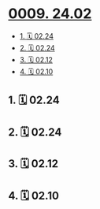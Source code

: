 # [0009. 24.02](https://github.com/Tdahuyou/TNotes.footprints/tree/main/notes/0009.%2024.02)

<!-- region:toc -->

- [1. 🗓 02.24](#1--0224)
- [2. 🗓 02.24](#2--0224)
- [3. 🗓 02.12](#3--0212)
- [4. 🗓 02.10](#4--0210)

<!-- endregion:toc -->

## 1. 🗓 02.24

<Footprints :times="[2024, 2, 24, 16, 29]">
  <template #text-area>
    <p>绝育 end ～</p>
  </template>
  <template #image-list="{ openModal }">
    <img src="https://cdn.jsdelivr.net/gh/Tdahuyou/imgs@main/2025-01-12-18-08-57.png" @click="openModal(0)"/>
  </template>
  <template #other-info>元宵节</template>
</Footprints>

## 2. 🗓 02.24

<Footprints :times="[2024, 2, 24, 12, 12]">
  <template #text-area>
    <p>开始绝育</p>
  </template>
  <template #image-list="{ openModal }">
    <img src="https://cdn.jsdelivr.net/gh/Tdahuyou/imgs@main/2025-01-12-19-18-09.png" @click="openModal(0)"/>
  </template>
  <template #other-info>元宵节</template>
</Footprints>

## 3. 🗓 02.12

<Footprints :times="[2024, 2, 12, 0, 17]">
  <template #text-area>
    <p>医生建议年后做绝育</p>
    <p>担心的事还是发生了</p>
    <p>过年回家期间发情了</p>
    <p>爬着走</p>
    <p>撅屁股</p>
    <p>满地打滚</p>
    <p>到处乱蹭</p>
    <p>半夜唱 k</p>
    <p>…</p>
    <p>所有症状全都对上了（好在目前还没有乱尿）</p>
    <p>搜如何缓解猫咪发情时的痛苦，正在学习按摩手法中…</p>
  </template>
  <template #image-list="{ openModal }">
    <img src="https://cdn.jsdelivr.net/gh/Tdahuyou/imgs@main/2025-01-12-19-18-50.png" @click="openModal(0)"/>
    <img src="https://cdn.jsdelivr.net/gh/Tdahuyou/imgs@main/2025-01-12-19-18-54.png" @click="openModal(1)"/>
    <img src="https://cdn.jsdelivr.net/gh/Tdahuyou/imgs@main/2025-01-12-19-18-59.png" @click="openModal(2)"/>
  </template>
  <template #other-info>大年初三</template>
</Footprints>

## 4. 🗓 02.10

<Footprints :times="[2024, 2, 10, 23, 37]">
  <template #text-area>
    <p>新年第一部电影</p>
    <p>还行</p>
  </template>
  <template #image-list="{ openModal }">
    <img src="https://cdn.jsdelivr.net/gh/Tdahuyou/imgs@main/2025-01-12-19-20-04.png" @click="openModal(0)"/>
  </template>
  <template #other-info>大年初一</template>
</Footprints>
